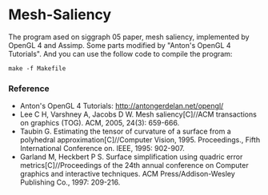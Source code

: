 Mesh-Saliency
=======================================
The program ased on siggraph 05 paper, mesh saliency, implemented by OpenGL 4 and Assimp. Some parts modified by "Anton's OpenGL 4 Tutorials". And you can use the follow code to compile the program:
```
make -f Makefile
```
### Reference
- Anton's OpenGL 4 Tutorials: <http://antongerdelan.net/opengl/>
- Lee C H, Varshney A, Jacobs D W. Mesh saliency[C]//ACM transactions on graphics (TOG). ACM, 2005, 24(3): 659-666.
- Taubin G. Estimating the tensor of curvature of a surface from a polyhedral approximation[C]//Computer Vision, 1995. Proceedings., Fifth International Conference on. IEEE, 1995: 902-907.
- Garland M, Heckbert P S. Surface simplification using quadric error metrics[C]//Proceedings of the 24th annual conference on Computer graphics and interactive techniques. ACM Press/Addison-Wesley Publishing Co., 1997: 209-216.
